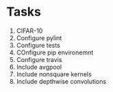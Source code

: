 # Tasks

1. CIFAR-10
2. Configure pylint
3. Configure tests
4. COnfigure pip environemnt
5. Configure travis
6. Include avgpool
7. Include nonsquare kernels
8. Include depthwise convolutions